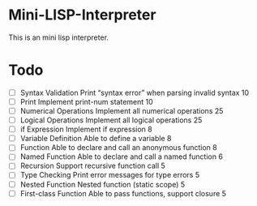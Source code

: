 # Mini-LISP-Interpreter

This is an mini lisp interpreter.

# Todo

- [ ] Syntax Validation Print “syntax error” when parsing invalid syntax 10
- [ ] Print Implement print-num statement 10
- [ ] Numerical Operations Implement all numerical operations 25
- [ ] Logical Operations Implement all logical operations 25
- [ ] if Expression Implement if expression 8
- [ ] Variable Definition Able to define a variable 8
- [ ] Function Able to declare and call an anonymous function 8
- [ ] Named Function Able to declare and call a named function 6
- [ ] Recursion Support recursive function call 5
- [ ] Type Checking Print error messages for type errors 5
- [ ] Nested Function Nested function (static scope) 5
- [ ] First-class Function Able to pass functions, support closure 5
